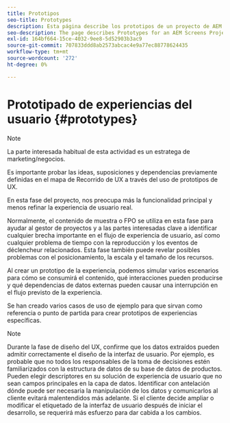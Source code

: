 ```yaml
---
title: Prototipos
seo-title: Prototypes
description: Esta página describe los prototipos de un proyecto de AEM Screens
seo-description: The page describes Prototypes for an AEM Screens Project
exl-id: 164bf664-15ce-4032-9ee8-5d52903b3ac9
source-git-commit: 707833ddd8ab2573abcac4e9a77ec88778624435
workflow-type: tm+mt
source-wordcount: '272'
ht-degree: 0%

---
```


# Prototipado de experiencias del usuario {#prototypes}

>[!NOTE]
>
>La parte interesada habitual de esta actividad es un estratega de marketing/negocios.

Es importante probar las ideas, suposiciones y dependencias previamente definidas en el mapa de Recorrido de UX a través del uso de prototipos de UX.

En esta fase del proyecto, nos preocupa más la funcionalidad principal y menos refinar la experiencia de usuario real.

Normalmente, el contenido de muestra o FPO se utiliza en esta fase para ayudar al gestor de proyectos y a las partes interesadas clave a identificar cualquier brecha importante en el flujo de experiencia de usuario, así como cualquier problema de tiempo con la reproducción y los eventos de déclencheur relacionados.
Esta fase también puede revelar posibles problemas con el posicionamiento, la escala y el tamaño de los recursos.

Al crear un prototipo de la experiencia, podemos simular varios escenarios para cómo se consumirá el contenido, qué interacciones pueden producirse y qué dependencias de datos externas pueden causar una interrupción en el flujo previsto de la experiencia.

Se han creado varios casos de uso de ejemplo para que sirvan como referencia o punto de partida para crear prototipos de experiencias específicas.


>[!NOTE]
> Durante la fase de diseño del UX, confirme que los datos extraídos pueden admitir correctamente el diseño de la interfaz de usuario.
> Por ejemplo, es probable que no todos los responsables de la toma de decisiones estén familiarizados con la estructura de datos de su base de datos de productos. Pueden elegir descriptores en su solución de experiencia de usuario que no sean campos principales en la capa de datos. Identificar con antelación dónde puede ser necesaria la manipulación de los datos y comunicarlos al cliente evitará malentendidos más adelante. Si el cliente decide ampliar o modificar el etiquetado de la interfaz de usuario después de iniciar el desarrollo, se requerirá más esfuerzo para dar cabida a los cambios.

